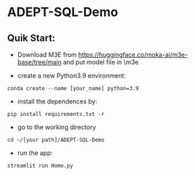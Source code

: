# ADEPT-SQL-Demo

## Quik Start:

-  Download M3E from https://huggingface.co/moka-ai/m3e-base/tree/main and put model file in \m3e

-  create a new Python3.9 environment:
```
conda create --name [your_name] python=3.9
``` 

- install the dependences by:
```
pip install requirements.txt -r
```

- go to the working directory
```
cd ~/[your path]/ADEPT-SQL-Demo
```

- run the app:
```
streamlit run Home.py
```

